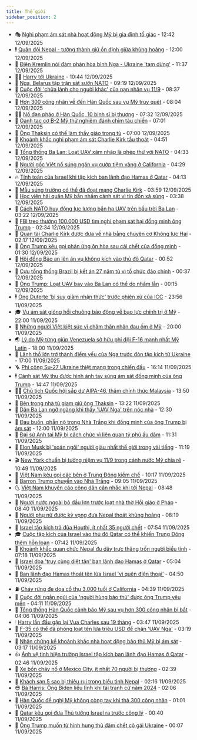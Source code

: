 ```yaml
---
title: Thế giới
sidebar_position: 2
---
```


<!-- vnexpress-the-gioi:START -->
- 🎭 [Nghi phạm ám sát nhà hoạt động Mỹ bị gia đình tố giác](https://vnexpress.net/nghi-pham-am-sat-nha-hoat-dong-my-bi-gia-dinh-to-giac-4938436.html) - 12:42 12/09/2025
- 🕴 [Quân đội Nepal - tường thành giữ ổn định giữa khủng hoảng](https://vnexpress.net/quan-doi-nepal-tuong-thanh-giu-on-dinh-giua-khung-hoang-4938104.html) - 12:00 12/09/2025
- 🤭 [Điện Kremlin nói đàm phán hòa bình Nga - Ukraine &#39;tạm dừng&#39;](https://vnexpress.net/dien-kremlin-noi-dam-phan-hoa-binh-nga-ukraine-tam-dung-4938414.html) - 11:37 12/09/2025
- 🧑‍💻 [Harry tới Ukraine](https://vnexpress.net/harry-toi-ukraine-4938364.html) - 10:44 12/09/2025
- 🦏 [Nga, Belarus tập trận sát sườn NATO](https://vnexpress.net/nga-belarus-tap-tran-sat-suon-nato-4938343.html) - 09:19 12/09/2025
- 🦒 [Cuộc đời &#39;chữa lành cho người khác&#39; của nạn nhân vụ 11/9](https://vnexpress.net/cuoc-doi-chua-lanh-cho-nguoi-khac-cua-nan-nhan-vu-11-9-4938091.html) - 08:37 12/09/2025
- 🌈 [Hơn 300 công nhân về đến Hàn Quốc sau vụ Mỹ truy quét](https://vnexpress.net/hon-300-cong-nhan-ve-den-han-quoc-sau-vu-my-truy-quet-4938279.html) - 08:04 12/09/2025
- 🧑‍🏫 [Nổ đạn pháo ở Hàn Quốc, 10 binh sĩ bị thương](https://vnexpress.net/no-dan-phao-o-han-quoc-10-binh-si-bi-thuong-4938111.html) - 07:32 12/09/2025
- 🐲 [Oanh tạc cơ B-2 Mỹ thử nghiệm đánh chìm tàu chiến](https://vnexpress.net/oanh-tac-co-b-2-my-thu-nghiem-danh-chim-tau-chien-4938202.html) - 07:01 12/09/2025
- 🦒 [Ông Thaksin có thể làm thầy giáo trong tù](https://vnexpress.net/ong-thaksin-co-the-lam-thay-giao-trong-tu-4938260.html) - 07:00 12/09/2025
- 🐻 [Khoảnh khắc nghi phạm ám sát Charlie Kirk tẩu thoát](https://vnexpress.net/khoanh-khac-nghi-pham-am-sat-charlie-kirk-tau-thoat-4938215.html) - 04:51 12/09/2025
- 🚀 [Tổng thống Ba Lan: Loạt UAV xâm nhập là phép thử với NATO](https://vnexpress.net/tong-thong-ba-lan-loat-uav-xam-nhap-la-phep-thu-voi-nato-4938090.html) - 04:33 12/09/2025
- 🥰 [Người gốc Việt nổ súng ngăn vụ cướp tiệm vàng ở California](https://vnexpress.net/nguoi-goc-viet-no-sung-ngan-vu-cuop-tiem-vang-o-california-4938214.html) - 04:29 12/09/2025
- 🔥 [Tính toán của Israel khi tập kích ban lãnh đạo Hamas ở Qatar](https://vnexpress.net/tinh-toan-cua-israel-khi-tap-kich-ban-lanh-dao-hamas-o-qatar-4938086.html) - 04:13 12/09/2025
- 🥳 [Mẫu súng trường có thể đã đoạt mạng Charlie Kirk](https://vnexpress.net/mau-sung-truong-co-the-da-doat-mang-charlie-kirk-4938106.html) - 03:59 12/09/2025
- 💼 [Học viên hải quân Mỹ bắn nhầm cảnh sát vì tin đồn xả súng](https://vnexpress.net/hoc-vien-hai-quan-my-ban-nham-canh-sat-vi-tin-don-xa-sung-4938159.html) - 03:38 12/09/2025
- 🤡 [Cách NATO huy động lực lượng bắn hạ UAV trên bầu trời Ba Lan](https://vnexpress.net/cach-nato-huy-dong-luc-luong-ban-ha-uav-tren-bau-troi-ba-lan-4937672.html) - 03:22 12/09/2025
- 🌁 [FBI treo thưởng 100.000 USD tìm nghi phạm sát hại đồng minh ông Trump](https://vnexpress.net/fbi-treo-thuong-100-000-usd-tim-nghi-pham-sat-hai-dong-minh-ong-trump-4938109.html) - 02:34 12/09/2025
- 🤩 [Quan tài Charlie Kirk được đưa về nhà bằng chuyên cơ Không lực Hai](https://vnexpress.net/quan-tai-charlie-kirk-duoc-dua-ve-nha-bang-chuyen-co-khong-luc-hai-4938112.html) - 02:17 12/09/2025
- 🎉 [Ông Trump kêu gọi phản ứng ôn hòa sau cái chết của đồng minh](https://vnexpress.net/ong-trump-keu-goi-phan-ung-on-hoa-sau-cai-chet-cua-dong-minh-4938092.html) - 01:30 12/09/2025
- 🎉 [Hội đồng Bảo an lên án vụ không kích vào thủ đô Qatar](https://vnexpress.net/hoi-dong-bao-an-len-an-vu-khong-kich-vao-thu-do-qatar-4938077.html) - 00:52 12/09/2025
- 🌁 [Cựu tổng thống Brazil bị kết án 27 năm tù vì tổ chức đảo chính](https://vnexpress.net/cuu-tong-thong-brazil-bi-ket-an-27-nam-tu-vi-to-chuc-dao-chinh-4938074.html) - 00:37 12/09/2025
- 🌊 [Ông Trump: Loạt UAV bay vào Ba Lan có thể do nhầm lẫn](https://vnexpress.net/ong-trump-loat-uav-bay-vao-ba-lan-co-the-do-nham-lan-4938068.html) - 00:15 12/09/2025
- 🕴 [Ông Duterte &#39;bị suy giảm nhận thức&#39; trước phiên xử của ICC](https://vnexpress.net/ong-duterte-bi-suy-giam-nhan-thuc-truoc-phien-xu-cua-icc-4938067.html) - 23:56 11/09/2025
- 🎓 [Vụ ám sát gióng hồi chuông báo động về bạo lực chính trị ở Mỹ](https://vnexpress.net/vu-am-sat-giong-hoi-chuong-bao-dong-ve-bao-luc-chinh-tri-o-my-4937665.html) - 22:00 11/09/2025
- 🦩 [Những người Việt kiệt sức vì chăm thân nhân đau ốm ở Mỹ](https://vnexpress.net/nhung-nguoi-viet-kiet-suc-vi-cham-than-nhan-dau-om-o-my-4937360.html) - 20:00 11/09/2025
- 🌏 [Lý do Mỹ từng giúp Venezuela sở hữu phi đội F-16 mạnh nhất Mỹ Latin](https://vnexpress.net/ly-do-my-tung-giup-venezuela-so-huu-phi-doi-f-16-manh-nhat-my-latin-4936792.html) - 18:00 11/09/2025
- 🌋 [Lãnh thổ lớn trở thành điểm yếu của Nga trước đòn tập kích từ Ukraine](https://vnexpress.net/lanh-tho-lon-tro-thanh-diem-yeu-cua-nga-truoc-don-tap-kich-tu-ukraine-4936525.html) - 17:00 11/09/2025
- 🪜 [Phi công Su-27 Ukraine thiệt mạng trong chiến đấu](https://vnexpress.net/phi-cong-su-27-ukraine-thiet-mang-trong-chien-dau-4938028.html) - 16:14 11/09/2025
- 🕴 [Cảnh sát Mỹ thu được hình ảnh tay súng ám sát đồng minh của ông Trump](https://vnexpress.net/canh-sat-my-thu-duoc-hinh-anh-tay-sung-am-sat-dong-minh-cua-ong-trump-4938015.html) - 14:47 11/09/2025
- 🧑‍🏫 [Chủ tịch Quốc hội sắp dự AIPA-46, thăm chính thức Malaysia](https://vnexpress.net/chu-tich-quoc-hoi-sap-du-aipa-46-tham-chinh-thuc-malaysia-4938009.html) - 13:50 11/09/2025
- 🌮 [Bên trong nhà tù giam giữ ông Thaksin](https://vnexpress.net/ben-trong-nha-tu-giam-giu-ong-thaksin-4937990.html) - 13:22 11/09/2025
- 🚦 [Dân Ba Lan ngỡ ngàng khi thấy &#39;UAV Nga&#39; trên nóc nhà](https://vnexpress.net/dan-ba-lan-ngo-ngang-khi-thay-uav-nga-tren-noc-nha-4937968.html) - 12:30 11/09/2025
- 💫 [Đau buồn, phẫn nộ trong Nhà Trắng khi đồng minh của ông Trump bị ám sát](https://vnexpress.net/dau-buon-phan-no-trong-nha-trang-khi-dong-minh-cua-ong-trump-bi-am-sat-4937882.html) - 12:00 11/09/2025
- 🤡 [Đại sứ Anh tại Mỹ bị cách chức vì liên quan tỷ phú ấu dâm](https://vnexpress.net/dai-su-anh-tai-my-bi-cach-chuc-vi-lien-quan-ty-phu-au-dam-4937979.html) - 11:31 11/09/2025
- 🦣 [Elon Musk bị &#39;soán ngôi&#39; người giàu nhất thế giới trong vài tiếng](https://vnexpress.net/elon-musk-bi-soan-ngoi-nguoi-giau-nhat-the-gioi-trong-vai-tieng-4937832.html) - 11:19 11/09/2025
- 🎬 [New York chuẩn bị tưởng niệm vụ 11/9 trong cảnh nước Mỹ chia rẽ](https://vnexpress.net/new-york-chuan-bi-tuong-niem-vu-11-9-trong-canh-nuoc-my-chia-re-4937973.html) - 10:49 11/09/2025
- 🎉 [Việt Nam kêu gọi các bên ở Trung Đông kiềm chế](https://vnexpress.net/viet-nam-keu-goi-cac-ben-o-trung-dong-kiem-che-4937948.html) - 10:17 11/09/2025
- 🎡 [Barron Trump chuyển vào Nhà Trắng](https://vnexpress.net/barron-trump-chuyen-vao-nha-trang-4937929.html) - 09:05 11/09/2025
- 🌜 [Việt Nam khuyến cáo công dân cân nhắc khi tới Nepal](https://vnexpress.net/viet-nam-khuyen-cao-cong-dan-can-nhac-khi-toi-nepal-4937919.html) - 08:48 11/09/2025
- 🎡 [Người nước ngoài bỏ đầu lợn trước loạt nhà thờ Hồi giáo ở Pháp](https://vnexpress.net/nguoi-nuoc-ngoai-bo-dau-lon-truoc-loat-nha-tho-hoi-giao-o-phap-4937904.html) - 08:40 11/09/2025
- 🤗 [Người phụ nữ được kỳ vọng đưa Nepal thoát khủng hoảng](https://vnexpress.net/nguoi-phu-nu-duoc-ky-vong-dua-nepal-thoat-khung-hoang-4937659.html) - 08:19 11/09/2025
- 🦩 [Israel tập kích trả đũa Houthi, ít nhất 35 người chết](https://vnexpress.net/israel-tap-kich-tra-dua-houthi-it-nhat-35-nguoi-chet-4937793.html) - 07:54 11/09/2025
- 🎓 [Cuộc tập kích của Israel vào thủ đô Qatar có thể khiến Trung Đông thêm hỗn loạn](https://vnexpress.net/cuoc-tap-kich-cua-israel-vao-thu-do-qatar-co-the-khien-trung-dong-them-hon-loan-4937232.html) - 07:42 11/09/2025
- 🌁 [Khoảnh khắc quan chức Nepal đu dây trực thăng trốn người biểu tình](https://vnexpress.net/khoanh-khac-quan-chuc-nepal-du-day-truc-thang-tron-nguoi-bieu-tinh-4937822.html) - 07:18 11/09/2025
- 🤩 [Israel dọa &#39;truy cùng diệt tận&#39; ban lãnh đạo Hamas ở Qatar](https://vnexpress.net/israel-doa-truy-cung-diet-tan-ban-lanh-dao-hamas-o-qatar-4937730.html) - 05:04 11/09/2025
- 👹 [Ban lãnh đạo Hamas thoát tên lửa Israel &#39;vì quên điện thoại&#39;](https://vnexpress.net/ban-lanh-dao-hamas-thoat-ten-lua-israel-vi-quen-dien-thoai-4937752.html) - 04:50 11/09/2025
- ⛽️ [Cháy rừng đe dọa cổ thụ 3.000 tuổi ở California](https://vnexpress.net/chay-rung-de-doa-co-thu-3-000-tuoi-o-california-4937538.html) - 04:39 11/09/2025
- 🚀 [Cuộc đời ngắn ngủi của &#39;người hùng bảo thủ&#39; được ông Trump yêu mến](https://vnexpress.net/cuoc-doi-ngan-ngui-cua-nguoi-hung-bao-thu-duoc-ong-trump-yeu-men-4937653.html) - 04:11 11/09/2025
- 🎡 [Tổng thống Hàn Quốc cảnh báo Mỹ sau vụ hơn 300 công nhân bị bắt](https://vnexpress.net/tong-thong-han-quoc-canh-bao-my-sau-vu-hon-300-cong-nhan-bi-bat-4937706.html) - 04:06 11/09/2025
- 🕯 [Harry lần đầu gặp lại Vua Charles sau 19 tháng](https://vnexpress.net/harry-lan-dau-gap-lai-vua-charles-sau-19-thang-4937714.html) - 03:47 11/09/2025
- 🐻 [F-35 có thể đã phóng loạt tên lửa triệu USD để chặn &#39;UAV Nga&#39;](https://vnexpress.net/f-35-co-the-da-phong-loat-ten-lua-trieu-usd-de-chan-uav-nga-4937729.html) - 03:19 11/09/2025
- 🚦 [Nhân chứng kể khoảnh khắc nhà hoạt động bảo thủ Mỹ bị ám sát](https://vnexpress.net/nhan-chung-ke-khoanh-khac-nha-hoat-dong-bao-thu-my-bi-am-sat-4937679.html) - 03:17 11/09/2025
- 👍 [Ảnh vệ tinh hiện trường Israel tập kích ban lãnh đạo Hamas ở Qatar](https://vnexpress.net/anh-ve-tinh-hien-truong-israel-tap-kich-ban-lanh-dao-hamas-o-qatar-4937664.html) - 02:46 11/09/2025
- 🚀 [Xe bồn cháy nổ ở Mexico City, ít nhất 70 người bị thương](https://vnexpress.net/xe-bon-chay-no-o-mexico-city-it-nhat-70-nguoi-bi-thuong-4937682.html) - 02:39 11/09/2025
- 🌮 [Khách sạn 5 sao bị thiêu rụi trong biểu tình Nepal](https://vnexpress.net/khach-san-5-sao-bi-thieu-rui-trong-bieu-tinh-nepal-4937697.html) - 02:16 11/09/2025
- 😎 [Bà Harris: Ông Biden liều lĩnh khi tái tranh cử năm 2024](https://vnexpress.net/ba-harris-ong-biden-lieu-linh-khi-tai-tranh-cu-nam-2024-4937657.html) - 02:06 11/09/2025
- 🐲 [Hàn Quốc đề nghị Mỹ không còng tay khi thả 300 công nhân](https://vnexpress.net/han-quoc-de-nghi-my-khong-cong-tay-khi-tha-300-cong-nhan-4937646.html) - 01:01 11/09/2025
- 💫 [Qatar kêu gọi đưa Thủ tướng Israel ra trước công lý](https://vnexpress.net/qatar-keu-goi-dua-thu-tuong-israel-ra-truoc-cong-ly-4937649.html) - 00:40 11/09/2025
- 👀 [Ông Trump muốn tử hình hung thủ đâm chết cô gái Ukraine](https://vnexpress.net/ong-trump-muon-tu-hinh-hung-thu-dam-chet-co-gai-ukraine-4937644.html) - 00:07 11/09/2025<!-- vnexpress-the-gioi:END -->